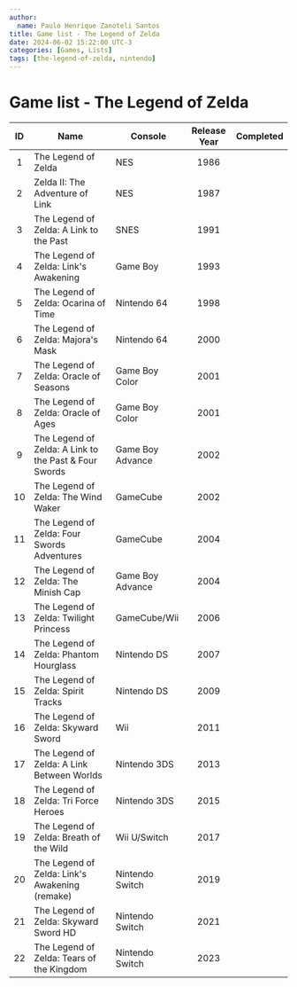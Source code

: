 ```yaml
---
author:
  name: Paulo Henrique Zanoteli Santos
title: Game list - The Legend of Zelda
date: 2024-06-02 15:22:00 UTC-3
categories: [Games, Lists]
tags: [the-legend-of-zelda, nintendo]
---
```


# Game list - The Legend of Zelda

| ID | Name                                                   | Console             | Release Year | Completed |
|:--:|--------------------------------------------------------|---------------------|:------------:|:---------:|
| 1  | The Legend of Zelda                                    | NES                 | 1986         |           |
| 2  | Zelda II: The Adventure of Link                        | NES                 | 1987         |           |
| 3  | The Legend of Zelda: A Link to the Past                | SNES                | 1991         |           |
| 4  | The Legend of Zelda: Link's Awakening                  | Game Boy            | 1993         |           |
| 5  | The Legend of Zelda: Ocarina of Time                   | Nintendo 64         | 1998         |           |
| 6  | The Legend of Zelda: Majora's Mask                     | Nintendo 64         | 2000         |           |
| 7  | The Legend of Zelda: Oracle of Seasons                 | Game Boy Color      | 2001         |           |
| 8  | The Legend of Zelda: Oracle of Ages                    | Game Boy Color      | 2001         |           |
| 9  | The Legend of Zelda: A Link to the Past & Four Swords  | Game Boy Advance    | 2002         |           |
| 10 | The Legend of Zelda: The Wind Waker                    | GameCube            | 2002         |           |
| 11 | The Legend of Zelda: Four Swords Adventures            | GameCube            | 2004         |           |
| 12 | The Legend of Zelda: The Minish Cap                    | Game Boy Advance    | 2004         |           |
| 13 | The Legend of Zelda: Twilight Princess                 | GameCube/Wii        | 2006         |           |
| 14 | The Legend of Zelda: Phantom Hourglass                 | Nintendo DS         | 2007         |           |
| 15 | The Legend of Zelda: Spirit Tracks                     | Nintendo DS         | 2009         |           |
| 16 | The Legend of Zelda: Skyward Sword                     | Wii                 | 2011         |           |
| 17 | The Legend of Zelda: A Link Between Worlds             | Nintendo 3DS        | 2013         |           |
| 18 | The Legend of Zelda: Tri Force Heroes                  | Nintendo 3DS        | 2015         |           |
| 19 | The Legend of Zelda: Breath of the Wild                | Wii U/Switch        | 2017         |           |
| 20 | The Legend of Zelda: Link's Awakening (remake)         | Nintendo Switch     | 2019         |           |
| 21 | The Legend of Zelda: Skyward Sword HD                  | Nintendo Switch     | 2021         |           |
| 22 | The Legend of Zelda: Tears of the Kingdom              | Nintendo Switch     | 2023         |           |
